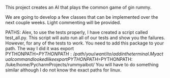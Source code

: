 This project creates an AI that plays the common game of gin rummy.

We are going to develop a few classes that can be implemented over the next couple weeks. Light
commenting will be provided. 

PATHS:
Alex, to use the tests properly, I have created a script called test_all.py. This script will auto
run all of our tests and show you the failures. However, for any of the tests to work. You need to
add this package to your path. The way I did it was 
export PYTHONPATH=$PYTHONPATH:/path/you/want/to/add
in the terminal. My actual command looked like
export PYTHONPATH=$PYTHONPATH: /luke/home/PycharmProjects/rummyaibot/
You will have to do something similar although I do not know the exact paths for linux. 

